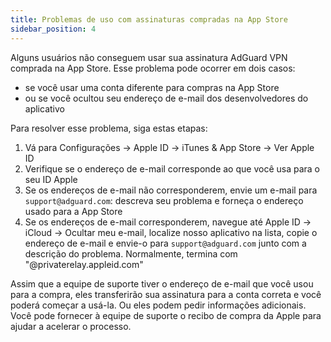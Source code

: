 ```yaml
---
title: Problemas de uso com assinaturas compradas na App Store
sidebar_position: 4
---
```


Alguns usuários não conseguem usar sua assinatura AdGuard VPN comprada na App Store. Esse problema pode ocorrer em dois casos:

- se você usar uma conta diferente para compras na App Store
- ou se você ocultou seu endereço de e-mail dos desenvolvedores do aplicativo

Para resolver esse problema, siga estas etapas:

1. Vá para Configurações → Apple ID → iTunes & App Store → Ver Apple ID
1. Verifique se o endereço de e-mail corresponde ao que você usa para o seu ID Apple
1. Se os endereços de e-mail não corresponderem, envie um e-mail para `support@adguard.com`: descreva seu problema e forneça o endereço usado para a App Store
1. Se os endereços de e-mail corresponderem, navegue até Apple ID → iCloud → Ocultar meu e-mail, localize nosso aplicativo na lista, copie o endereço de e-mail e envie-o para `support@adguard.com` junto com a descrição do problema. Normalmente, termina com "@privaterelay.appleid.com"

Assim que a equipe de suporte tiver o endereço de e-mail que você usou para a compra, eles transferirão sua assinatura para a conta correta e você poderá começar a usá-la. Ou eles podem pedir informações adicionais. Você pode fornecer à equipe de suporte o recibo de compra da Apple para ajudar a acelerar o processo.
